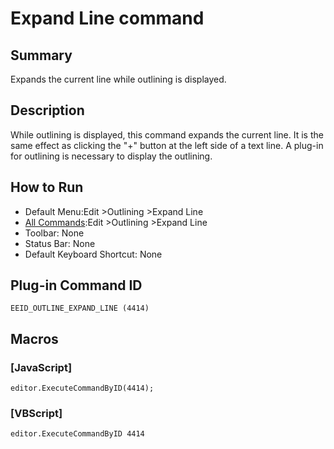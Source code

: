 # Expand Line command

## Summary

Expands the current line while outlining is displayed.

## Description

While outlining is displayed, this command expands the current line. It is the same effect as clicking the "+" button at the
left side of a text line. A plug-in for outlining is necessary to display the outlining.

## How to Run

- Default Menu:Edit \>Outlining \>Expand Line
- [All Commands](../tools/all_commands):Edit \>Outlining \>Expand Line
- Toolbar: None
- Status Bar: None
- Default Keyboard Shortcut: None

## Plug-in Command ID

```
EEID_OUTLINE_EXPAND_LINE (4414)```

## Macros

### \[JavaScript\]

```
editor.ExecuteCommandByID(4414);
```

### \[VBScript\]

```
editor.ExecuteCommandByID 4414
```
